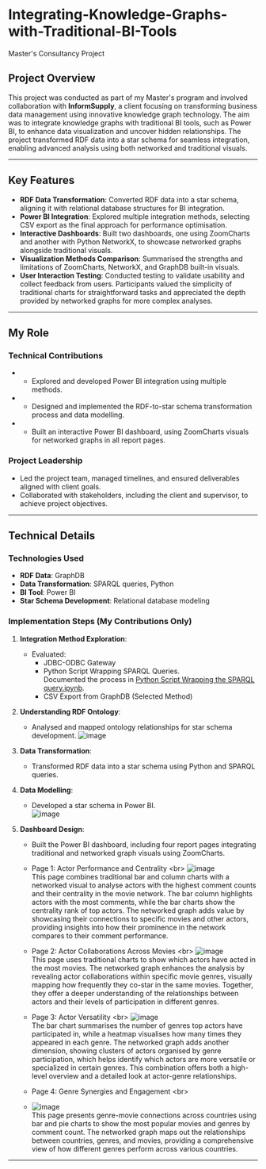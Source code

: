 # Integrating-Knowledge-Graphs-with-Traditional-BI-Tools
Master's Consultancy Project

## Project Overview
This project was conducted as part of my Master's program and involved collaboration with **InformSupply**, a client focusing on transforming business data management using innovative knowledge graph technology. The aim was to integrate knowledge graphs with traditional BI tools, such as Power BI, to enhance data visualization and uncover hidden relationships. The project transformed RDF data into a star schema for seamless integration, enabling advanced analysis using both networked and traditional visuals.

---

## Key Features
- **RDF Data Transformation**: Converted RDF data into a star schema, aligning it with relational database structures for BI integration.
- **Power BI Integration**: Explored multiple integration methods, selecting CSV export as the final approach for performance optimisation.
- **Interactive Dashboards**: Built two dashboards, one using ZoomCharts and another with Python NetworkX, to showcase networked graphs alongside traditional visuals.
- **Visualization Methods Comparison**: Summarised the strengths and limitations of ZoomCharts, NetworkX, and GraphDB built-in visuals.
- **User Interaction Testing**: Conducted testing to validate usability and collect feedback from users. Participants valued the simplicity of traditional charts for straightforward tasks and appreciated the depth provided by networked graphs for more complex analyses.

---

## My Role
### **Technical Contributions**
- - Explored and developed Power BI integration using multiple methods.
- - Designed and implemented the RDF-to-star schema transformation process and data modelling.
- - Built an interactive Power BI dashboard, using ZoomCharts visuals for networked graphs in all report pages.

### **Project Leadership**
- Led the project team, managed timelines, and ensured deliverables aligned with client goals.
- Collaborated with stakeholders, including the client and supervisor, to achieve project objectives.

---

## Technical Details
### **Technologies Used**
- **RDF Data**: GraphDB
- **Data Transformation**: SPARQL queries, Python
- **BI Tool**: Power BI
- **Star Schema Development**: Relational database modeling

### **Implementation Steps (My Contributions Only)**
1. **Integration Method Exploration**:
   - Evaluated:
     - JDBC-ODBC Gateway
     - Python Script Wrapping SPARQL Queries. <br/>
       Documented the process in [Python Script Wrapping the SPARQL query.ipynb](https://github.com/Brenda-Chuang/Integrating-Knowledge-Graphs-with-Traditional-BI-Tools/blob/main/Python%20Script%20Wrapping%20the%20SPARQL%20query.ipynb).
     - CSV Export from GraphDB (Selected Method)
2. **Understanding RDF Ontology**:
   - Analysed and mapped ontology relationships for star schema development.
   ![image](https://github.com/user-attachments/assets/1d01df63-6da9-4620-b0fb-b1caeb97fa4b)

3. **Data Transformation**:
   - Transformed RDF data into a star schema using Python and SPARQL queries.
4. **Data Modelling**:
   - Developed a star schema in Power BI.<br/>
   ![image](https://github.com/user-attachments/assets/ca1c930d-1004-47f0-9875-69afdf248d8f)

5. **Dashboard Design**:
   - Built the Power BI dashboard, including four report pages integrating traditional and networked graph visuals using ZoomCharts.
   - Page 1: Actor Performance and Centrality <br\>
     ![image](https://github.com/user-attachments/assets/1dd47013-9a37-4016-9b22-76d6d0b8fa05) <br/>
     This page combines traditional bar and column charts with a networked visual to analyse actors with the highest comment counts and their centrality in the movie network. The bar column highlights actors with the most comments, while the bar charts show the centrality rank of top actors. The networked graph adds value by showcasing their connections to specific movies and other actors, providing insights into how their prominence in the network compares to their comment performance.

   - Page 2: Actor Collaborations Across Movies <br\>
     ![image](https://github.com/user-attachments/assets/d9147df9-8bd9-4d71-914c-78960f0406f6) <br/>
     This page uses traditional charts to show which actors have acted in the most movies. The networked graph enhances the analysis by revealing actor collaborations within specific movie genres, visually mapping how frequently they co-star in the same movies. Together, they offer a deeper understanding of the relationships between actors and their levels of participation in different genres.

   - Page 3: Actor Versatility <br\>
     ![image](https://github.com/user-attachments/assets/0b9d0345-153d-4cee-8f3a-856836f0462a) <br/>
     The bar chart summarises the number of genres top actors have participated in, while a heatmap visualises how many times they appeared in each genre. The networked graph adds another dimension, showing clusters of actors organised by genre participation, which helps identify which actors are more versatile or specialized in certain genres. This combination offers both a high-level overview and a detailed look at actor-genre relationships. 

   - Page 4: Genre Synergies and Engagement <br\>
   - ![image](https://github.com/user-attachments/assets/3319c736-c73e-43ed-814f-12e434d3fc25) <br/>
     This page presents genre-movie connections across countries using bar and pie charts to show the most popular movies and genres by comment count. The networked graph maps out the relationships between countries, genres, and movies, providing a comprehensive view of how different genres perform across various countries.

---


